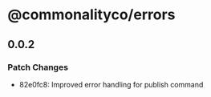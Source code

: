 # @commonalityco/errors

## 0.0.2

### Patch Changes

- 82e0fc8: Improved error handling for publish command
